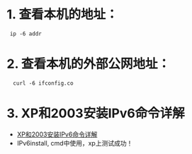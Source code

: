 # 1. 查看本机的地址：
``` 
 ip -6 addr  
```
  
# 2. 查看本机的外部公网地址：
```  
  curl -6 ifconfig.co  
```

# 3. XP和2003安装IPv6命令详解
  - [XP和2003安装IPv6命令详解](https://www.51cto.com/article/202161.html)
  - IPv6install, cmd中使用，xp上测试成功！
